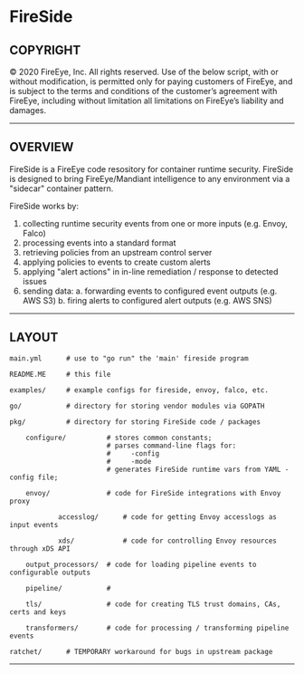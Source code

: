 # FireSide #

## COPYRIGHT
© 2020 FireEye, Inc. All rights reserved. Use of the below script, with or without
modification, is permitted only for paying customers of FireEye, and is subject
to the terms and conditions of the customer’s agreement with FireEye, including
without limitation all limitations on FireEye’s liability and damages.

*******************************************************************************************
## OVERVIEW
FireSide is a FireEye code resository for container runtime security.
FireSide is designed to bring FireEye/Mandiant intelligence to any environment via a
"sidecar" container pattern.

FireSide works by:
  1. collecting runtime security events from one or more inputs (e.g. Envoy, Falco)
  2. processing events into a standard format
  3. retrieving policies from an upstream control server
  4. applying policies to events to create custom alerts
  5. applying "alert actions" in in-line remediation / response to detected issues
  6. sending data:
    a. forwarding events to configured event outputs (e.g. AWS S3)
    b. firing alerts to configured alert outputs (e.g. AWS SNS)

*******************************************************************************************
## LAYOUT
    main.yml      # use to "go run" the 'main' fireside program

    README.ME     # this file

    examples/     # example configs for fireside, envoy, falco, etc.

    go/           # directory for storing vendor modules via GOPATH

    pkg/          # directory for storing FireSide code / packages

        configure/          # stores common constants;
                            # parses command-line flags for:
                            #     -config
                            #     -mode
                            # generates FireSide runtime vars from YAML -config file;

        envoy/              # code for FireSide integrations with Envoy proxy

                accesslog/      # code for getting Envoy accesslogs as input events

                xds/            # code for controlling Envoy resources through xDS API

        output_processors/  # code for loading pipeline events to configurable outputs

        pipeline/           #

        tls/                # code for creating TLS trust domains, CAs, certs and keys

        transformers/       # code for processing / transforming pipeline events

    ratchet/      # TEMPORARY workaround for bugs in upstream package
*******************************************************************************************
